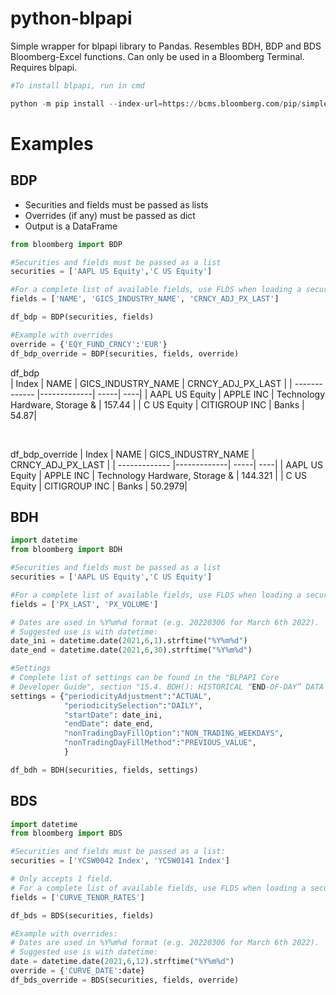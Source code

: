 # python-blpapi

Simple wrapper for blpapi library to Pandas. Resembles BDH, BDP and BDS Bloomberg-Excel functions. Can only be used in a Bloomberg Terminal. Requires blpapi.

```python
#To install blpapi, run in cmd

python -m pip install --index-url=https://bcms.bloomberg.com/pip/simple/ blpapi
```


# Examples

## BDP
+ Securities and fields must be passed as lists
+ Overrides (if any) must be passed as dict
+ Output is a DataFrame


```python
from bloomberg import BDP

#Securities and fields must be passed as a list
securities = ['AAPL US Equity','C US Equity']

#For a complete list of available fields, use FLDS when loading a security in Bloomberg.
fields = ['NAME', 'GICS_INDUSTRY_NAME', 'CRNCY_ADJ_PX_LAST']

df_bdp = BDP(securities, fields)

#Example with overrides
override = {'EQY_FUND_CRNCY':'EUR'}
df_bdp_override = BDP(securities, fields, override)
```
df_bdp  
| Index          | NAME           | GICS_INDUSTRY_NAME  | CRNCY_ADJ_PX_LAST |
| -------------  |-------------| -----| ----|
| AAPL US Equity | APPLE INC        | Technology Hardware, Storage & | 157.44 |
| C US Equity    | CITIGROUP INC      |   Banks | 54.87|  

<br/>

df_bdp_override
| Index          | NAME           | GICS_INDUSTRY_NAME  | CRNCY_ADJ_PX_LAST |
| -------------  |-------------| -----| ----|
| AAPL US Equity | APPLE INC        | Technology Hardware, Storage & | 144.321 |
| C US Equity    | CITIGROUP INC      |   Banks | 50.2979| 


## BDH
```python
import datetime
from bloomberg import BDH

#Securities and fields must be passed as a list
securities = ['AAPL US Equity','C US Equity']

#For a complete list of available fields, use FLDS when loading a security in Bloomberg.
fields = ['PX_LAST', 'PX_VOLUME']

# Dates are used in %Y%m%d format (e.g. 20220306 for March 6th 2022).
# Suggested use is with datetime:
date_ini = datetime.date(2021,6,1).strftime("%Y%m%d")
date_end = datetime.date(2021,6,30).strftime("%Y%m%d")

#Settings
# Complete list of settings can be found in the "BLPAPI Core 
# Developer Guide", section "15.4. BDH(): HISTORICAL “END-OF-DAY” DATA (STATIC)"
settings = {"periodicityAdjustment":"ACTUAL",
            "periodicitySelection":"DAILY",
            "startDate": date_ini,
            "endDate": date_end,
            "nonTradingDayFillOption":"NON_TRADING_WEEKDAYS",
            "nonTradingDayFillMethod":"PREVIOUS_VALUE",
            } 

df_bdh = BDH(securities, fields, settings)
```
## BDS
```python
import datetime
from bloomberg import BDS

#Securities and fields must be passed as a list:
securities = ['YCSW0042 Index', 'YCSW0141 Index']

# Only accepts 1 field.
# For a complete list of available fields, use FLDS when loading a security in Bloomberg.
fields = ['CURVE_TENOR_RATES']

df_bds = BDS(securities, fields)

#Example with overrides:
# Dates are used in %Y%m%d format (e.g. 20220306 for March 6th 2022).
# Suggested use is with datetime:
date = datetime.date(2021,6,12).strftime("%Y%m%d")
override = {'CURVE_DATE':date}
df_bds_override = BDS(securities, fields, override) 
```
